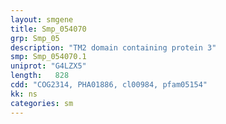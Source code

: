```yaml
---
layout: smgene
title: Smp_054070
grp: Smp_05
description: "TM2 domain containing protein 3"
smp: Smp_054070.1
uniprot: "G4LZX5"
length:   828
cdd: "COG2314, PHA01886, cl00984, pfam05154"
kk: ns
categories: sm
---
```

